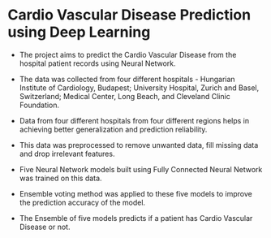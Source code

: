 # Cardio Vascular Disease Prediction using Deep Learning

* The project aims to predict the Cardio Vascular Disease from the hospital patient records using Neural Network.

* The data was collected from four different hospitals - Hungarian Institute of Cardiology, Budapest; University Hospital, Zurich and Basel, Switzerland; Medical Center, Long Beach, and Cleveland Clinic Foundation.

* Data from four different hospitals from four different regions helps in achieving better generalization and prediction reliability.

* This data was preprocessed to remove unwanted data, fill missing data and drop irrelevant features.

*  Five Neural Network models built using Fully Connected Neural Network was trained on this data.

* Ensemble voting method was applied to these five models to improve the prediction accuracy of the model.

* The Ensemble of five models predicts if a patient has Cardio Vascular Disease or not.
